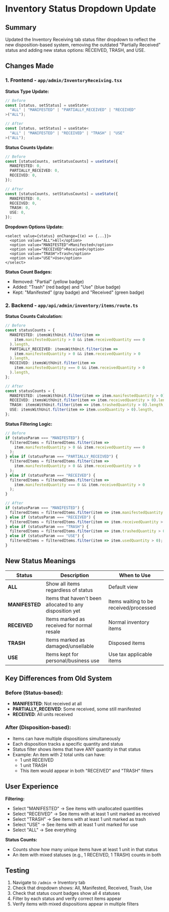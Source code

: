 # Inventory Status Dropdown Update

## Summary

Updated the Inventory Receiving tab status filter dropdown to reflect the new disposition-based system, removing the outdated "Partially Received" status and adding new status options: RECEIVED, TRASH, and USE.

## Changes Made

### 1. Frontend - `app/admin/InventoryReceiving.tsx`

**Status Type Update:**
```typescript
// Before
const [status, setStatus] = useState<
  "ALL" | "MANIFESTED" | "PARTIALLY_RECEIVED" | "RECEIVED"
>("ALL");

// After
const [status, setStatus] = useState<
  "ALL" | "MANIFESTED" | "RECEIVED" | "TRASH" | "USE"
>("ALL");
```

**Status Counts Update:**
```typescript
// Before
const [statusCounts, setStatusCounts] = useState({
  MANIFESTED: 0,
  PARTIALLY_RECEIVED: 0,
  RECEIVED: 0,
});

// After
const [statusCounts, setStatusCounts] = useState({
  MANIFESTED: 0,
  RECEIVED: 0,
  TRASH: 0,
  USE: 0,
});
```

**Dropdown Options Update:**
```tsx
<select value={status} onChange={(e) => {...}}>
  <option value="ALL">All</option>
  <option value="MANIFESTED">Manifested</option>
  <option value="RECEIVED">Received</option>
  <option value="TRASH">Trash</option>
  <option value="USE">Use</option>
</select>
```

**Status Count Badges:**
- Removed: "Partial" (yellow badge)
- Added: "Trash" (red badge) and "Use" (blue badge)
- Kept: "Manifested" (gray badge) and "Received" (green badge)

### 2. Backend - `app/api/admin/inventory/items/route.ts`

**Status Counts Calculation:**
```typescript
// Before
const statusCounts = {
  MANIFESTED: itemsWithUnit.filter(item => 
    item.manifestedQuantity > 0 && item.receivedQuantity === 0
  ).length,
  PARTIALLY_RECEIVED: itemsWithUnit.filter(item => 
    item.manifestedQuantity > 0 && item.receivedQuantity > 0
  ).length,
  RECEIVED: itemsWithUnit.filter(item => 
    item.manifestedQuantity === 0 && item.receivedQuantity > 0
  ).length,
};

// After
const statusCounts = {
  MANIFESTED: itemsWithUnit.filter(item => item.manifestedQuantity > 0).length,
  RECEIVED: itemsWithUnit.filter(item => item.receivedQuantity > 0).length,
  TRASH: itemsWithUnit.filter(item => item.trashedQuantity > 0).length,
  USE: itemsWithUnit.filter(item => item.usedQuantity > 0).length,
};
```

**Status Filtering Logic:**
```typescript
// Before
if (statusParam === "MANIFESTED") {
  filteredItems = filteredItems.filter(item => 
    item.manifestedQuantity > 0 && item.receivedQuantity === 0
  );
} else if (statusParam === "PARTIALLY_RECEIVED") {
  filteredItems = filteredItems.filter(item => 
    item.manifestedQuantity > 0 && item.receivedQuantity > 0
  );
} else if (statusParam === "RECEIVED") {
  filteredItems = filteredItems.filter(item => 
    item.manifestedQuantity === 0 && item.receivedQuantity > 0
  );
}

// After
if (statusParam === "MANIFESTED") {
  filteredItems = filteredItems.filter(item => item.manifestedQuantity > 0);
} else if (statusParam === "RECEIVED") {
  filteredItems = filteredItems.filter(item => item.receivedQuantity > 0);
} else if (statusParam === "TRASH") {
  filteredItems = filteredItems.filter(item => item.trashedQuantity > 0);
} else if (statusParam === "USE") {
  filteredItems = filteredItems.filter(item => item.usedQuantity > 0);
}
```

## New Status Meanings

| Status | Description | When to Use |
|--------|-------------|-------------|
| **ALL** | Show all items regardless of status | Default view |
| **MANIFESTED** | Items that haven't been allocated to any disposition yet | Items waiting to be received/processed |
| **RECEIVED** | Items marked as received for normal resale | Normal inventory items |
| **TRASH** | Items marked as damaged/unsellable | Disposed items |
| **USE** | Items kept for personal/business use | Use tax applicable items |

## Key Differences from Old System

### Before (Status-based):
- **MANIFESTED**: Not received at all
- **PARTIALLY_RECEIVED**: Some received, some still manifested
- **RECEIVED**: All units received

### After (Disposition-based):
- Items can have multiple dispositions simultaneously
- Each disposition tracks a specific quantity and status
- Status filter shows items that have ANY quantity in that status
- Example: An item with 2 total units can have:
  - 1 unit RECEIVED
  - 1 unit TRASH
  - This item would appear in both "RECEIVED" and "TRASH" filters

## User Experience

**Filtering:**
- Select "MANIFESTED" → See items with unallocated quantities
- Select "RECEIVED" → See items with at least 1 unit marked as received
- Select "TRASH" → See items with at least 1 unit marked as trash
- Select "USE" → See items with at least 1 unit marked for use
- Select "ALL" → See everything

**Status Counts:**
- Counts show how many unique items have at least 1 unit in that status
- An item with mixed statuses (e.g., 1 RECEIVED, 1 TRASH) counts in both

## Testing

1. Navigate to `/admin` → Inventory tab
2. Check that dropdown shows: All, Manifested, Received, Trash, Use
3. Check that status count badges show all 4 statuses
4. Filter by each status and verify correct items appear
5. Verify items with mixed dispositions appear in multiple filters







